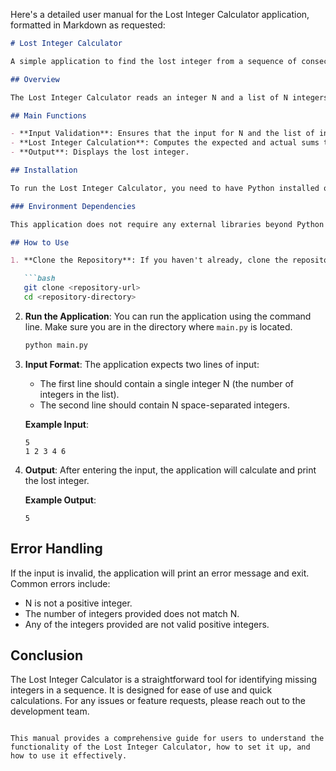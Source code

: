 Here's a detailed user manual for the Lost Integer Calculator application, formatted in Markdown as requested:

```markdown
# Lost Integer Calculator

A simple application to find the lost integer from a sequence of consecutive integers.

## Overview

The Lost Integer Calculator reads an integer N and a list of N integers. It calculates the expected sum of the first N+1 consecutive integers and compares it to the actual sum of the provided integers to determine the lost integer.

## Main Functions

- **Input Validation**: Ensures that the input for N and the list of integers is valid.
- **Lost Integer Calculation**: Computes the expected and actual sums to find the lost integer.
- **Output**: Displays the lost integer.

## Installation

To run the Lost Integer Calculator, you need to have Python installed on your machine. You can download it from [python.org](https://www.python.org/downloads/).

### Environment Dependencies

This application does not require any external libraries beyond Python's standard library. Ensure you have Python 3.x installed.

## How to Use

1. **Clone the Repository**: If you haven't already, clone the repository containing the application files.

   ```bash
   git clone <repository-url>
   cd <repository-directory>
   ```

2. **Run the Application**: You can run the application using the command line. Make sure you are in the directory where `main.py` is located.

   ```bash
   python main.py
   ```

3. **Input Format**: The application expects two lines of input:
   - The first line should contain a single integer N (the number of integers in the list).
   - The second line should contain N space-separated integers.

   **Example Input**:
   ```
   5
   1 2 3 4 6
   ```

4. **Output**: After entering the input, the application will calculate and print the lost integer.

   **Example Output**:
   ```
   5
   ```

## Error Handling

If the input is invalid, the application will print an error message and exit. Common errors include:
- N is not a positive integer.
- The number of integers provided does not match N.
- Any of the integers provided are not valid positive integers.

## Conclusion

The Lost Integer Calculator is a straightforward tool for identifying missing integers in a sequence. It is designed for ease of use and quick calculations. For any issues or feature requests, please reach out to the development team.

```

This manual provides a comprehensive guide for users to understand the functionality of the Lost Integer Calculator, how to set it up, and how to use it effectively.